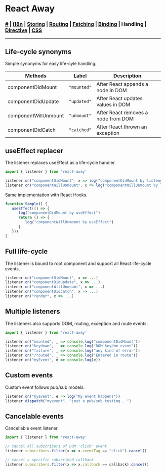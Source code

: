 # React Away

### [#](./index.md) | [i18n](./global.md) | [Storing](./storer.html) | [Routing](./router.md) | [Fetching](./syncer.md) | [Binding](./binder.md) | **Handling** | [Directive](./proper.md) | [CSS](./styler.md)

<hr />

## Life-cycle synonyms

Simple synonyms for easy life-cyle handling.

| Methods              | Label     | Description                          |
| -------------------- | --------- | ------------------------------------ |
| componentDidMount    | ```"mounted"``` | After React appends a node in DOM     |
| componentDidUpdate   | ```"updated"``` | After React updates values in DOM     |
| componentWillUnmount | ```"unmount"``` | After React removes a node from DOM |
| componentDidCatch    | ```"catched"``` | After React thrown an exception       |

## useEffect replacer

The listener replaces useEffect as a life-cycle handler.

````js
import { listener } from 'react-away'

listener.on("componentDidMount", x => log("componentDidMount by listener"))
listener.on("componentWillUnmount", x => log("componentWillUnmount by listener"))
````

Same implementation with React Hooks.

````js
function Sample() {
   useEffect(() => {
      log("componentDidMount by useEffect")
      return () => {
         log("componentWillUnmount by useEffect")
      }
   }))
}
````

## Full life-cycle

The listener is bound to root component and support all React life-cycle events.

````js
listener.on("componentDidMount", x => ...)
listener.on("componentDidUpdate", x => ...)
listener.on("componentWillUnmount", x => ...)
listener.on("componentDidCatch", x => ...)
listener.on("render", x => ...)
````

## Multiple listeners

The listeners also supports DOM, routing, exception and route events.

````js
import { listener } from 'react-away'

listener.on("mounted", _ => console.log("componentDidMount"))
listener.on("keydown", _ => console.log("DOM keydom event"))
listener.on("failure", _ => console.log("any kind of error"))
listener.on("/routed", _ => console.log("Entered in route"))
listener.on("myEvent", e => console.log(e))
````

## Custom events

Custom event follows pub/sub models.

````js
listener.on("myevent", e => log("My event happens"))
listener.dispatch("myevent", "just a pub/sub testing...")
````

## Cancelable events

Cancellable event listener.

````js
import { listener } from 'react-away'

// cancel all subscribers of DOM 'click' event
listener.subscribers.filter(x => x.eventTag == "click").cancel()

// cancel a specific subscribed callback 
listener.subscribers.filter(x => x.callback == callback).cancel()
````